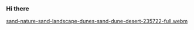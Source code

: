 ### Hi there

[sand-nature-sand-landscape-dunes-sand-dune-desert-235722-full.webm](https://github.com/johzie/johzie.github.io/assets/33403425/dca01551-5818-413a-b7fe-1c3bbd9e8c1c)
